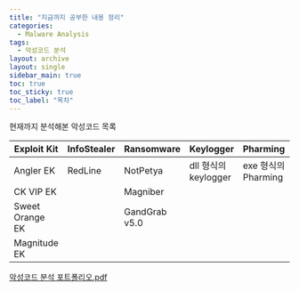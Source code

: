 ```yaml
---
title: "지금까지 공부한 내용 정리"
categories:
  - Malware Analysis
tags:
  - 악성코드 분석
layout: archive
layout: single
sidebar_main: true
toc: true
toc_sticky: true
toc_label: "목차"
---
```


현재까지 분석해본 악성코드 목록

|Exploit Kit|InfoStealer|Ransomware|Keylogger|Pharming|etc|RAT|backdoor|
|-----------|-----------|----------|----------|-------|----|---|-------|
|Angler EK|RedLine|NotPetya|dll 형식의 keylogger|exe 형식의 Pharming|androxgh0st|skuld|bpfdoor|
|CK VIP EK||Magniber|||||
|Sweet Orange EK||GandGrab v5.0|||||
|Magnitude EK|||||||

[악성코드 분석 포트폴리오.pdf](https://github.com/user-attachments/files/20808640/default.pdf)
